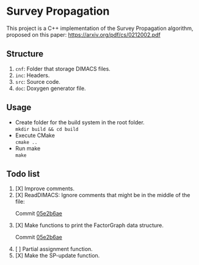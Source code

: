 # Survey Propagation
This project is a C++ implementation of the Survey Propagation algorithm, proposed on this paper:
 https://arxiv.org/pdf/cs/0212002.pdf

## Structure
1. `cnf`: Folder that storage DIMACS files. 
2. `inc`: Headers. 
3. `src`: Source code. 
4. `doc`: Doxygen generator file. 
## Usage
- Create folder for the build system in the root folder. <br />
```mkdir build && cd build```
- Execute CMake <br />
  ```cmake ..```
- Run make <br />
  `make`

## Todo list 
1. [X] Improve comments. 
2. [X] ReadDIMACS: Ignore comments that might be in the middle of the file: <p>Commit <a href="https://github.com/antoniomanuelfr/Survey-Propagation/commit/05e2b6ae459a25f6824fc8eccd17264eb44da99f" rel="nofollow">05e2b6ae</a></p>
3. [X] Make functions to print the FactorGraph data structure. <p>Commit <a href="https://github.com/antoniomanuelfr/Survey-Propagation/commit/05e2b6ae459a25f6824fc8eccd17264eb44da99f" rel="nofollow">05e2b6ae</a></p>
4. [ ] Partial assignment function. 
5. [X] Make the SP-update function. 
